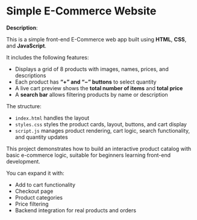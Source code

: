 # Simple E-Commerce Website


**Description**:

This is a simple front-end E-Commerce web app built using **HTML**, **CSS**, and **JavaScript**.

It includes the following features:

* Displays a grid of 8 products with images, names, prices, and descriptions
* Each product has **“+” and “−” buttons** to select quantity
* A live cart preview shows the **total number of items** and **total price**
* A **search bar** allows filtering products by name or description

The structure:

* `index.html` handles the layout
* `styles.css` styles the product cards, layout, buttons, and cart display
* `script.js` manages product rendering, cart logic, search functionality, and quantity updates

This project demonstrates how to build an interactive product catalog with basic e-commerce logic, suitable for beginners learning front-end development.

You can expand it with:

* Add to cart functionality
* Checkout page
* Product categories
* Price filtering
* Backend integration for real products and orders

